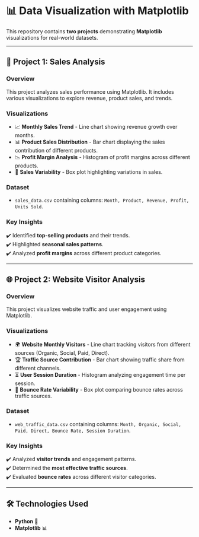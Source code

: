 # 📊 Data Visualization with Matplotlib

This repository contains **two projects** demonstrating **Matplotlib** visualizations for real-world datasets.

---

## **🛒 Project 1: Sales Analysis**
### **Overview**
This project analyzes sales performance using Matplotlib. It includes various visualizations to explore revenue, product sales, and trends.

### **Visualizations**
- 📈 **Monthly Sales Trend** - Line chart showing revenue growth over months.
- 📊 **Product Sales Distribution** - Bar chart displaying the sales contribution of different products.
- 📉 **Profit Margin Analysis** - Histogram of profit margins across different products.
- 🔎 **Sales Variability** - Box plot highlighting variations in sales.

### **Dataset**
- `sales_data.csv` containing columns: `Month, Product, Revenue, Profit, Units Sold`.

### **Key Insights**
✔️ Identified **top-selling products** and their trends.  
✔️ Highlighted **seasonal sales patterns**.  
✔️ Analyzed **profit margins** across different product categories.  

---

## **🌐 Project 2: Website Visitor Analysis**
### **Overview**
This project visualizes website traffic and user engagement using Matplotlib.

### **Visualizations**
- 🌍 **Website Monthly Visitors** - Line chart tracking visitors from different sources (Organic, Social, Paid, Direct).
- 🏆 **Traffic Source Contribution** - Bar chart showing traffic share from different channels.
- ⏳ **User Session Duration** - Histogram analyzing engagement time per session.
- 🔁 **Bounce Rate Variability** - Box plot comparing bounce rates across traffic sources.

### **Dataset**
- `web_traffic_data.csv` containing columns: `Month, Organic, Social, Paid, Direct, Bounce Rate, Session Duration`.

### **Key Insights**
✔️ Analyzed **visitor trends** and engagement patterns.  
✔️ Determined the **most effective traffic sources**.  
✔️ Evaluated **bounce rates** across different visitor categories.  

---

## **🛠️ Technologies Used**
- **Python** 🐍  
- **Matplotlib** 📊

